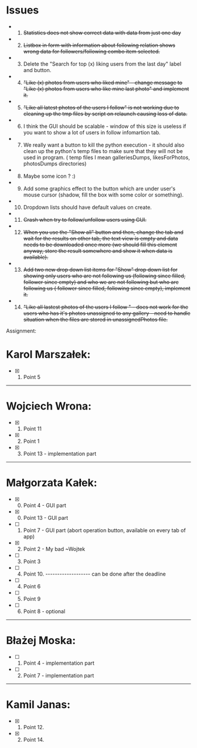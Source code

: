 # Issues
- 1. ~~Statistics does not show correct data with data from just one day~~
- 2. ~~Listbox in form with information about following relation shows wrong data for followers/following combo item selected.~~
- 3. Delete the "Search for top (x) liking users from the last day" label and button.
- 4. ~~"Like (x) photos from users who liked mine" - change message to "Like (x) photos from users who like mine last photo" and implement it.~~
- 5. ~~"Like all latest photos of the users I follow" is not working due to cleaning up the tmp files by script on relaunch causing loss of data.~~
- 6. I think the GUI should be scalable - window of this size is useless if you want to show a lot of users in follow infomartion tab.
- 7. We really want a button to kill the python execution - it should also clean up the python's temp files to make sure that they will not be used in program. ( temp files I mean galleriesDumps, likesForPhotos, photosDumps directories)
- 8. Maybe some icon ? :)
- 9. Add some graphics effect to the button which are under user's mouse cursor (shadow, fill the box with some color or something). 
- 10. Dropdown lists should have default values on create. 
- 11. ~~Crash when try to follow/unfollow users using GUI.~~
- 12. ~~When you use the "Show all" button and then, change the tab and wait for the results on other tab, the text view is empty and data needs to be downloaded once more (we should fill this element anyway, store the result somewhere and show it when data is available).~~
- 13. ~~Add two new drop down list items for "Show"  drop down list for showing only users who are not following us (following since filled, follower since empty) and who we are not following but who are following us ( follower since filled, following since empty), implement it.~~
- 14. ~~"Like all lastest photos of the users I follow " - does not work for the users who has it's photos unassigned to any gallery - need to handle situation when the files are stored in unassignedPhotos file.~~

Assignment:
# Karol Marszałek: 
- [x] 1. Point 5
-------------------
# Wojciech Wrona:
- [x] 1. Point 11
- [x] 2. Point 1
- [x] 3. Point 13 - implementation part
-------------------
# Małgorzata Kałek:
- [x] 0. Point 4 - GUI part 
- [x] 0. Point 13 - GUI part
- [ ] 1. Point 7 - GUI part (abort operation button, available on every tab of app)
- [x] 2. Point 2 - My bad ~Wojtek
- [ ] 3. Point 3
- [ ] 4. Point 10.
------------------- can be done after the deadline
- [ ] 4. Point 6
- [ ] 5. Point 9
- [ ] 6. Point 8 - optional
-------------------
# Błażej Moska:
- [ ] 1. Point 4 - implementation part
- [ ] 2. Point 7 - implementation part
-------------------
# Kamil Janas:
- [x] 1. Point 12.
- [x] 2. Point 14. 
